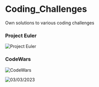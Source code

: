 # Coding_Challenges
Own solutions to various coding challenges

### Project Euler  
![Project Euler](https://projecteuler.net/profile/sudo_lupus.png)

### CodeWars  
![CodeWars](https://www.codewars.com/users/Kronos1886/badges/large)  


![03/03/2023](https://user-images.githubusercontent.com/67869327/222584425-2988dcd3-e72f-4f96-a47c-cb79a8772b9c.png)

